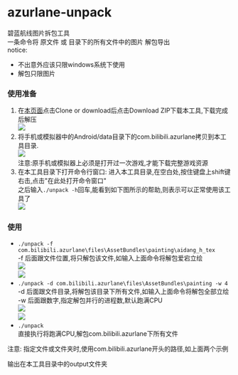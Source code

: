 # azurlane-unpack	
碧蓝航线图片拆包工具  	
一条命令将 原文件 或 目录下的所有文件中的图片 解包导出  	
notice:  
- 不出意外应该只限windows系统下使用	
-  解包只限图片
### 使用准备
1. 在[本页面](https://github.com/HHHHhgqcdxhg/azurlane-unpack)点击Clone or download后点击Download ZIP下载本工具,下载完成后解压  
![](https://ws1.sinaimg.cn/large/006WuIpegy1fzr32nu9cuj30kx0af0tw.jpg)  
2. 将手机或模拟器中的Android/data目录下的com.bilibili.azurlane拷贝到本工具目录.  
![](https://ws1.sinaimg.cn/large/006WuIpegy1fzr39j1efwj30ik0ezta4.jpg)  
注意:原手机或模拟器上必须是打开过一次游戏,才能下载完整游戏资源  
3. 在本工具目录下打开命令行窗口: 进入本工具目录,在空白处,按住键盘上shift键右击,点击"在此处打开命令窗口"  
之后输入```./unpack -h```回车,能看到如下图所示的帮助,则表示可以正常使用该工具了  
![](https://ws1.sinaimg.cn/large/006WuIpegy1fzsghtpoexj30gv08at8z.jpg)
### 使用
- ```./unpack -f com.bilibili.azurlane\files\AssetBundles\painting\aidang_h_tex```  
-f 后面跟文件位置,将只解包该文件,如输入上面命令将解包爱宕立绘  
![](https://ws1.sinaimg.cn/large/006WuIpegy1fzsgm85a8xj3115021mx6.jpg)  
![](https://ws1.sinaimg.cn/large/006WuIpegy1fzrc4q9ockj30if05c0sx.jpg)	
- ```./unpack -d com.bilibili.azurlane\files\AssetBundles\painting -w 4```  
-d 后面跟文件目录,将解包该目录下所有文件,如输入上面命令将解包全部立绘  
-w 后面跟数字,指定解包并行的进程数,默认跑满CPU  
![](https://ws1.sinaimg.cn/large/006WuIpegy1fzsgtj8ivmj3120087gmi.jpg)  
![](https://ws1.sinaimg.cn/large/006WuIpegy1fzrc45oxxjj30vc0a9jsa.jpg)	
- ```./unpack```	
直接执行将跑满CPU,解包com.bilibili.azurlane下所有文件  

注意: 指定文件或文件夹时,使用com.bilibili.azurlane开头的路径,如上面两个示例  

输出在本工具目录中的output文件夹
